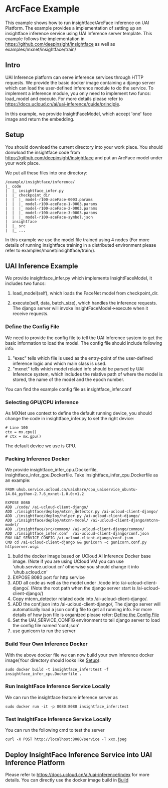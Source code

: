 # ArcFace Example
This example shows how to run insightface/ArcFace inference on UAI Platform. The example provides a implementation of setting up an insightface inference service using UAI Inference server template. This example follows the implementation in https://github.com/deepinsight/insightface as well as examples/mxnet/insightface/train/

## Intro
UAI Inference platform can serve inference services through HTTP requests. We provide the basic docker image containing a django server which can load the user-defined inference module to do the service. To implement a inference module, you only need to implement two funcs: load\_model and execute. For more details please refer to https://docs.ucloud.cn/ai/uai-inference/guide/principle.

In this example, we provide InsightFaceModel, which accept 'one' face image and return the embedding.

## Setup
You should download the current directory into your work place. You should donwload the insightface code from https://github.com/deepinsight/insightface and put an ArcFace model under your work place. 

We put all these files into one directory:

	/example/insightface/inference/
	|_ code
	|  |_ insightface_infer.py
	|  |_ checkpoint_dir
	|  |  |_ model-r100-aceFace-0003.params  
	|  |  |_ model-r100-aceFace-1-0003.params  
	|  |  |_ model-r100-aceFace-2-0003.params  
	|  |  |_ model-r100-aceFace-3-0003.params  
	|  |  |_ model-r100-aceFace-symbol.json
	|  insightface
	|  |_ src
	|  |_ ...
	
In this example we use the model file trained using 4 nodes (For more details of running insightface training in a distributed environment please refer to examples/mxnet/insightface/train/).

## UAI Inference Example
We provide insightface\_infer.py which implements InsightFaceModel, it includes two funcs:

1. load\_model(self), which loads the FaceNet model from checkpoint\_dir. 

2. execute(self, data, batch_size), which handles the inference requests. The django server will invoke InsightFaceModel->execute when it receive requests.

### Define the Config File
We need to provide the config file to tell the UAI Inference system to get the basic information to load the model. The config file should include following info:

1. "exec" tells which file is used as the entry-point of the user-defined inference logic and which main class is used. 
2. "mxnet" tells which model related info should be parsed by UAI Inference system, which includes the relative path of where the model is stored, the name of the model and the epoch number.

You can find the example config file as insightface_infer.conf

### Selecting GPU/CPU inference
As MXNet use context to define the default running device, you should change the code in insightface\_infer.py to set the right device:

	# Line 100
	ctx = mx.cpu()
    # ctx = mx.gpu()

The default device we use is CPU.

### Packing Inference Docker
We provide insightface\_infer\_cpu.Dockerfile, insightface\_infer\_gpu.Dockerfile. Take insightface\_infer\_cpu.Dockerfile as an example:

	FROM uhub.service.ucloud.cn/uaishare/cpu_uaiservice_ubuntu-14.04_python-2.7.6_mxnet-1.0.0:v1.2
	
	EXPOSE 8080
	ADD ./code/ /ai-ucloud-client-django/
	ADD ./insightface/deploy/mtcnn_detector.py /ai-ucloud-client-django/
	ADD ./insightface/deploy/helper.py /ai-ucloud-client-django/
	ADD ./insightface/deploy/mtcnn-model/ /ai-ucloud-client-django/mtcnn-model/
	ADD ./insightface/src/common/ /ai-ucloud-client-django/common/
	ADD ./insightface_infer.conf  /ai-ucloud-client-django/conf.json
	ENV UAI_SERVICE_CONFIG /ai-ucloud-client-django/conf.json
	CMD cd /ai-ucloud-client-django && gunicorn -c gunicorn.conf.py httpserver.wsgi
	
1. build the docker image based on UCloud AI Inference Docker base image. (Note if you are using UCloud VM you can use 'uhub.service.ucloud.cn' otherwise you should change it into 'uhub.ucloud.cn'
2. EXPOSE 8080 port for http service
3. ADD all code as well as the model under ./code into /ai-ucloud-client-django/. (Note the root path when the django server start is /ai-ucloud-client-django/)
4. Copy mtcnn\_detector related code into /ai-ucloud-client-django/.
5. ADD the conf.json into /ai-ucloud-client-django/, The django server will automatically load a json config file to get all running info. For more details of how json file is organized please refer: [Define the Config File](#define-the-config-file)
6. Set the UAI_SERVICE_CONFIG environment to tell django server to load the config file named 'conf.json'
7. use gunicorn to run the server

### Build Your Own Inference Docker
With the above docker file we can now build your own inference docker image(Your directory should looks like [Setup](#setup)):

    sudo docker build -t insightface_infer:test -f insightface_infer_cpu.Dockerfile .
    
### Run InsightFace Inference Service Locally
We can run the insightface feature inference server as

    sudo docker run -it -p 8080:8080 insightface_infer:test

### Test InsightFace Inference Service Locally
You can run the following cmd to test the server

	curl -X POST http://localhost:8080/service -T xxx.jpeg
	
## Deploy InsightFace Inference Service into UAI Inference Platform
Please refer to https://docs.ucloud.cn/ai/uai-inference/index for more details. You can directly use the docker image build in [Build](#build-your-own-inference-docker)